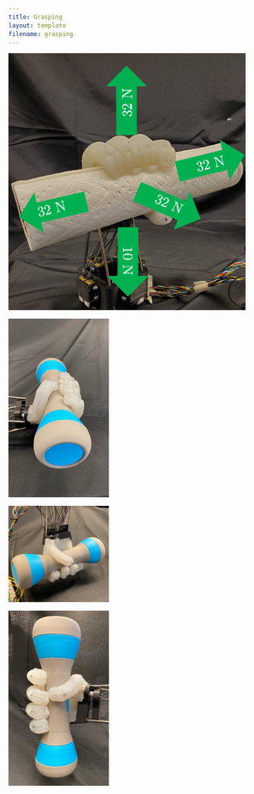 ```yaml
---
title: Grasping
layout: template
filename: grasping
--- 
```


![GraspingStrength](./images/GraspingStrength/GraspingStrength.PNG)

![dumbell](./images/poses/dumbell.PNG)

![Dumbbell2](./images/poses/Dumbbell2.PNG)

![Dumbbell3](./images/poses/Dumbbell3.PNG)